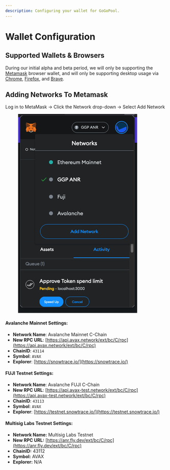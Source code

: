 ```yaml
---
description: Configuring your wallet for GoGoPool.
---
```


# Wallet Configuration

## Supported Wallets & Browsers

During our initial alpha and beta period, we will only be supporting the [Metamask](https://metamask.io/) browser wallet, and will only be supporting desktop usage via [Chrome](https://www.google.com/chrome/), [Firefox](https://www.mozilla.org/en-US/firefox/new/), and [Brave](https://brave.com/).

## Adding Networks To Metamask

Log in to MetaMask -> Click the Network drop-down -> Select Add Network

<figure><img src="../.gitbook/assets/image (3).png" alt=""><figcaption></figcaption></figure>

#### **Avalanche Mainnet Settings:**

* **Network Name**: Avalanche Mainnet C-Chain
* **New RPC URL**: [https://api.avax.network/ext/bc/C/rpc](https://api.avax.network/ext/bc/C/rpc)
* **ChainID**: `43114`
* **Symbol**: `AVAX`
* **Explorer**: [https://snowtrace.io/](https://snowtrace.io/)

#### **FUJI Testnet Settings:**

* **Network Name**: Avalanche FUJI C-Chain
* **New RPC URL**: [https://api.avax-test.network/ext/bc/C/rpc](https://api.avax-test.network/ext/bc/C/rpc)
* **ChainID**: `43113`
* **Symbol**: `AVAX`
* **Explorer**: [https://testnet.snowtrace.io/](https://testnet.snowtrace.io/)

#### Multisig Labs Testnet Settings:

* **Network Name:** Multisig Labs Testnet
* **New RPC URL:** [https://anr.fly.dev/ext/bc/C/rpc](https://anr.fly.dev/ext/bc/C/rpc)
* **ChainID:** 43112
* **Symbol:** AVAX
* **Explorer:** N/A
